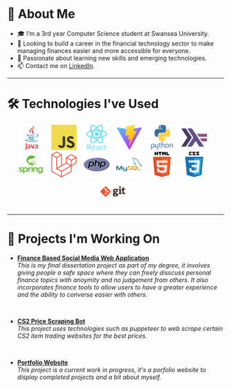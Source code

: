 # 👋 About Me

- 🎓 I’m a 3rd year Computer Science student at Swansea University.  
- 💼 Looking to build a career in the financial technology sector to make managing finances easier and more accessible for everyone.
- 🌱 Passionate about learning new skills and emerging technologies.
- 📫 Contact me on [LinkedIn](https://www.linkedin.com/in/tylerjdickenson).
  
---

# 🛠️ Technologies I've Used

<p align="center" style="margin-bottom: 20px; margin-top: 20px;">
  <!-- Java -->
  <img src="https://github.com/devicons/devicon/blob/master/icons/java/java-original-wordmark.svg" title="Java" alt="Java" width="60" height="60"/>&nbsp;&nbsp;&nbsp;
  <!-- JavaScript -->
  <img src="https://github.com/devicons/devicon/blob/master/icons/javascript/javascript-original.svg" title="JavaScript" alt="JavaScript" width="60" height="60"/>&nbsp;&nbsp;&nbsp;
  <!-- React -->
  <img src="https://github.com/devicons/devicon/blob/master/icons/react/react-original-wordmark.svg" title="React" alt="React" width="60" height="60"/>&nbsp;&nbsp;&nbsp;
  <!-- Vite.js -->
  <img src="https://github.com/devicons/devicon/blob/master/icons/vitejs/vitejs-original.svg" title="Vite.js" alt="Vite.js" width="60" height="60"/>&nbsp;&nbsp;&nbsp;
  <!-- Python -->
  <img src="https://github.com/devicons/devicon/blob/master/icons/python/python-original-wordmark.svg" title="Python" alt="Python" width="60" height="60"/>&nbsp;&nbsp;&nbsp;
  <!-- Haskell -->
  <img src="https://github.com/devicons/devicon/blob/master/icons/haskell/haskell-original.svg" title="Haskell" alt="Haskell" width="60" height="60"/>&nbsp;&nbsp;&nbsp;
  <!-- Spring Boot -->
  <img src="https://github.com/devicons/devicon/blob/master/icons/spring/spring-original-wordmark.svg" title="Spring Boot" alt="Spring Boot" width="60" height="60"/>&nbsp;&nbsp;&nbsp;
  <!-- Laravel -->
  <img src="https://github.com/devicons/devicon/blob/master/icons/laravel/laravel-original.svg" title="Laravel" alt="Laravel" width="60" height="60"/>&nbsp;&nbsp;&nbsp;
  <!-- PHP -->
  <img src="https://github.com/devicons/devicon/blob/master/icons/php/php-original.svg" title="PHP" alt="PHP" width="60" height="60"/>&nbsp;&nbsp;&nbsp;
  <!-- SQL -->
  <img src="https://github.com/devicons/devicon/blob/master/icons/mysql/mysql-original-wordmark.svg" title="SQL" alt="SQL" width="60" height="60"/>&nbsp;&nbsp;&nbsp;
  <!-- HTML -->
  <img src="https://github.com/devicons/devicon/blob/master/icons/html5/html5-original-wordmark.svg" title="HTML" alt="HTML" width="60" height="60"/>&nbsp;&nbsp;&nbsp;
  <!-- CSS -->
  <img src="https://github.com/devicons/devicon/blob/master/icons/css3/css3-original-wordmark.svg" title="CSS" alt="CSS" width="60" height="60"/>&nbsp;&nbsp;&nbsp;
  <!-- Git -->
  <img src="https://github.com/devicons/devicon/blob/master/icons/git/git-original-wordmark.svg" title="Git" alt="Git" width="60" height="60"/>&nbsp;&nbsp;&nbsp;
</p>

---

# 🚀 Projects I'm Working On

- **[Finance Based Social Media Web Application](https://github.com/yourusername/project1)**  
  _This is my final dissertation project as part of my degree, it involves giving people a safe space where they can freely disscuss personal finance topics with anoymity and no judgement from others.
  It also incorporates finance tools to allow users to have a greater experience and the ability to converse easier with others._

  <br/>

- **[CS2 Price Scraping Bot](https://github.com/TylerDickenson/CS2-Price-Scraper)**  
  _This project uses technologies such as puppeteer to web scrape certain CS2 item trading websites for the best prices._

  <br/>

- **[Portfolio Website](https://github.com/yourusername/project3)**  
  _This project is a current work in progress, it's a porfolio website to display completed projects and a bit about myself._

